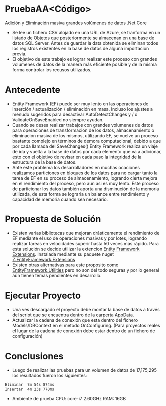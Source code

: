 # PruebaAA<Código>
Adición y Eliminación masiva grandes volúmenes de datos .Net Core

  - Se lee un fichero CSV alojado en una URL de Azure, se tranforma en un listado de Objetos que posteriormente se almacenan en una base de datos SQL Server. Antes de guardar la data obtenida se eliminan todos los registros existentes en la base de datos de alguna importacion previa.
  - El objetivo de este trabajo es lograr realizar este proceso con grandes volumenes de datos de la manera más eficiente posible y de la misma forma controlar los recusos utilizados.
  
# Antecedente
 - Entity Framework (EF) puede ser muy lento en las operaciones de inserción / actualización / eliminación en masa. Incluso los ajustes a menudo sugeridos para desactivar AutoDetectChanges y / o ValidateOnSaveEnabled no siempre ayudan.
  -  Cuando se desea realizar trabajos con grandes volumenes de datos para operaciones de transformacion de los datos, almacenamiento o eliminación masiva de los mismos, utilizando EF, se vuelve un proceso bastante complejo en términos de demora computacional, debido a que por cada llamada del SaveChanges()  Entity Framework realiza un viaje de ida y vuelta a la base de datos por cada elemento que va a adicionar, esto con el objetivo de revisar en cada paso la integridad de la estructura de la base de datos. 
  - Ante este problema los desarrolladores en muchas ocaciones realizamos particiones en bloques de los datos para no cargar tanto la tarea de EF en su proceso de almacenamiento, logrando cierta mejora en el rendimiento del proceso, pero aun asi es muy lento. Este proceso de particionar los datos también aporta una disminución de la memoria utilizada, de esta forma se lograria un balance entre rendimiento y capacidad de memoria cuando sea necesario.
 
# Propuesta de Solución
 - Existen varias bibliotecas que mejoran drásticamente el rendimiento de EF mediante el uso de operaciones masivas y por lotes, logrando realizar tareas en velocidades superir hasta 50 veces más rápido. Para esta solución se decide utilizar la extencion [Entity Framework Extensions](https://entityframework-extensions.net/bulk-savechanges). Instalada mediante su paquete nuget [Z.EntityFramework.Extensions](https://www.nuget.org/packages/Z.EntityFramework.Extensions/4.0.106)
 - Existen otras alternativas para este proposito como [EntityFramework.Utilities](https://github.com/MikaelEliasson/EntityFramework.Utilities) pero no son del todo seguras y por lo general aún tienen temas pendientes en desarrollo.

# Ejecutar Proyecto
 - Una ves descargado el proyecto debe montar la base de datos a través del script que se encuentra dentro de la carperta AppData. 
 - Actualizar la cadena de conexión que esta dentro del fichero Models/DBContext en el metodo OnConfiguring. (Para proyectos reales el lugar de la cadena de conexión debe estar dentro de un fichero de configuración)

# Conclusiones
 - Luego de realizar las pruebas para un volumen de datos de 17,175,295 los resultados fueron los siguientes:
 ```sh
Eliminar  7m 54s 874ms
Insertar  4m 23s 770ms
```
 - Ambiente de prueba CPU: core-i7 2.60GHz RAM: 16GB

